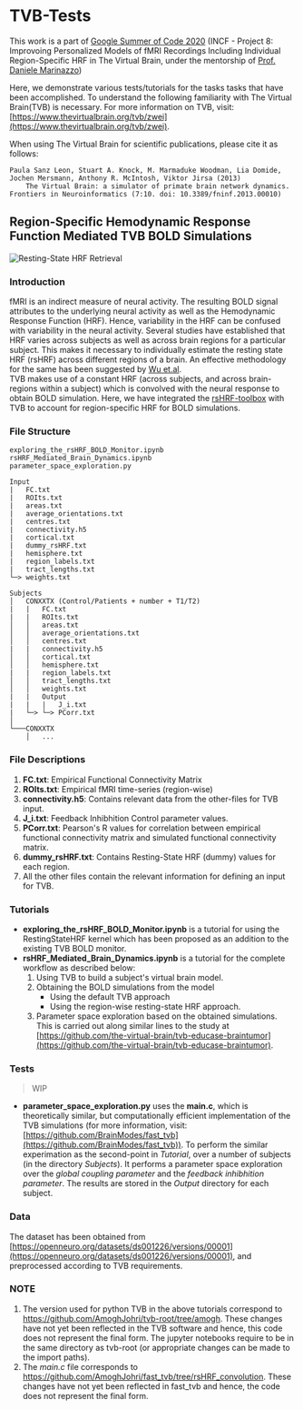 # TVB-Tests

 This work is a part of [Google Summer of Code 2020](https://www.incf.org/activities/gsoc) (INCF - Project 8: Improvoing Personalized Models of fMRI Recordings Including Individual Region-Specific HRF in The Virtual Brain, under the mentorship of [Prof. Daniele Marinazzo](https://users.ugent.be/~dmarinaz/))

Here, we demonstrate various tests/tutorials for the tasks tasks that have been accomplished. To understand the following familiarity with The Virtual Brain(TVB) is necessary. For more information on TVB, visit: [https://www.thevirtualbrain.org/tvb/zwei](https://www.thevirtualbrain.org/tvb/zwei).

When using The Virtual Brain for scientific publications, please cite it as follows:  
<pre><code>Paula Sanz Leon, Stuart A. Knock, M. Marmaduke Woodman, Lia Domide,
Jochen Mersmann, Anthony R. McIntosh, Viktor Jirsa (2013)
    The Virtual Brain: a simulator of primate brain network dynamics.
Frontiers in Neuroinformatics (7:10. doi: 10.3389/fninf.2013.00010)</code></pre>

## Region-Specific Hemodynamic Response Function Mediated TVB BOLD Simulations

![Resting-State HRF Retrieval](https://raw.githubusercontent.com/compneuro-da/rsHRF/master/docs/BOLD_HRF.png)

### Introduction
fMRI is an indirect measure of neural activity. The resulting BOLD signal attributes to the underlying neural activity as well as the Hemodynamic Response Function (HRF). Hence, variability in the HRF can be confused with variability in the neural activity. Several studies have established that HRF varies across subjects as well as across brain regions for a particular subject. This makes it necessary to individually estimate the resting state HRF (rsHRF) across different regions of a brain. An effective methodology for the same has been suggested by [Wu et.al](10.1016/j.media.2013.01.003 "Link To Paper"). <br>
TVB makes use of a constant HRF (across subjects, and across brain-regions within a subject) which is convolved with the neural response to obtain BOLD simulation. Here, we have integrated the [rsHRF-toolbox](https://www.nitrc.org/projects/rshrf) with TVB to account for region-specific HRF for BOLD simulations.

### File Structure
```
exploring_the_rsHRF_BOLD_Monitor.ipynb
rsHRF_Mediated_Brain_Dynamics.ipynb
parameter_space_exploration.py

Input
|   FC.txt
|   ROIts.txt
|   areas.txt
|   average_orientations.txt
|   centres.txt
|   connectivity.h5
|   cortical.txt
|   dummy_rsHRF.txt
|   hemisphere.txt
|   region_labels.txt
|   tract_lengths.txt
└─> weights.txt

Subjects
│   CONXXTX (Control/Patients + number + T1/T2)
|   |   FC.txt
|   |   ROIts.txt
│   │   areas.txt
│   │   average_orientations.txt
│   │   centres.txt
|   |   connectivity.h5
│   │   cortical.txt
│   │   hemisphere.txt
|   |   region_labels.txt
│   │   tract_lengths.txt
│   │   weights.txt
|   |   Output
|   |   |   J_i.txt
|   └─> └─> PCorr.txt
│   
└───CONXXTX
    │   ...
```

### File Descriptions

1. **FC.txt**: Empirical Functional Connectivity Matrix
2. **ROIts.txt**: Empirical fMRI time-series (region-wise)
3. **connectivity.h5**: Contains relevant data from the other-files for TVB input.
4. **J_i.txt**: Feedback Inhibhition Control parameter values.
5. **PCorr.txt**: Pearson's R values for correlation between empirical functional connectivity matrix and simulated functional connectivity matrix.
6. **dummy_rsHRF.txt**: Contains Resting-State HRF (dummy) values for each region.
7. All the other files contain the relevant information for defining an input for TVB.

### Tutorials
* **exploring_the_rsHRF_BOLD_Monitor.ipynb** is a tutorial for using the RestingStateHRF kernel which has been proposed as an addition to the existing TVB BOLD monitor.
* **rsHRF_Mediated_Brain_Dynamics.ipynb** is a tutorial for the complete workflow as described below:
    1. Using TVB to build a subject's virtual brain model.
    2. Obtaining the BOLD simulations from the model
        * Using the default TVB approach
        * Using the region-wise resting-state HRF approach.
    3. Parameter space exploration based on the obtained simulations.
<br> This is carried out along similar lines to the study at [https://github.com/the-virtual-brain/tvb-educase-braintumor](https://github.com/the-virtual-brain/tvb-educase-braintumor).

### Tests
> WIP
* **parameter_space_exploration.py** uses the **main.c**, which is theoretically similar, but computationally efficient implementation of the TVB simulations (for more information, visit: [https://github.com/BrainModes/fast_tvb](https://github.com/BrainModes/fast_tvb)). To perform the similar experimation as the second-point in *Tutorial*, over a number of subjects (in the directory *Subjects*). It performs a parameter space exploration over the *global coupling parameter* and the *feedback inhibhition parameter*. The results are stored in the *Output* directory for each subject.

### Data
The dataset has been obtained from [https://openneuro.org/datasets/ds001226/versions/00001](https://openneuro.org/datasets/ds001226/versions/00001), and preprocessed according to TVB requirements.

### NOTE
1. The version used for python TVB in the above tutorials correspond to https://github.com/AmoghJohri/tvb-root/tree/amogh. These changes have not yet been reflected in the TVB software and hence, this code does not represent the final form. The jupyter notebooks require to be in the same directory as tvb-root (or appropriate changes can be made to the import paths).
2. The *main.c* file corresponds to https://github.com/AmoghJohri/fast_tvb/tree/rsHRF_convolution. These changes have not yet been reflected in fast_tvb and hence, the code does not represent the final form.
